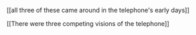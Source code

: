 [[all three of these came around in the telephone's early days]]

[[There were three competing visions of the telephone]]
